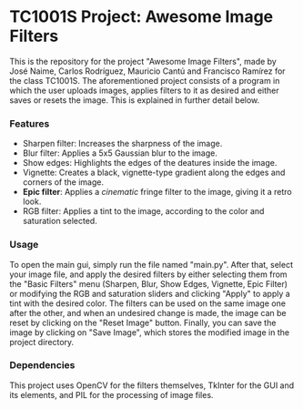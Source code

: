 # TC1001S Project: Awesome Image Filters
This is the repository for the project "Awesome Image Filters", made by José Naime, Carlos Rodríguez, Mauricio Cantú and Francisco Ramírez for the class TC1001S. The aforementioned project consists of a program in which the user uploads images, applies filters to it as desired and either saves or resets the image. This is explained in further detail below.

### Features
* Sharpen filter: Increases the sharpness of the image.
* Blur filter: Applies a 5x5 Gaussian blur to the image.
* Show edges: Highlights the edges of the deatures inside the image.
* Vignette: Creates a black, vignette-type gradient along the edges and corners of the image.
* **Epic filter**: Applies a _cinematic_ fringe filter to the image, giving it a retro look.
* RGB filter: Applies a tint to the image, according to the color and saturation selected.

### Usage
To open the main gui, simply run the file named "main.py". After that, select your image file, and apply the desired filters by either selecting them from the "Basic Filters" menu (Sharpen, Blur, Show Edges, Vignette, Epic Filter) or modifying the RGB and saturation sliders and clicking "Apply" to apply a tint with the desired color. The filters can be used on the same image one after the other, and when an undesired change is made, the image can be reset by clicking on the "Reset Image" button. Finally, you can save the image by clicking on "Save Image", which stores the modified image in the project directory.

### Dependencies
This project uses OpenCV for the filters themselves, TkInter for the GUI and its elements, and PIL for the processing of image files.

